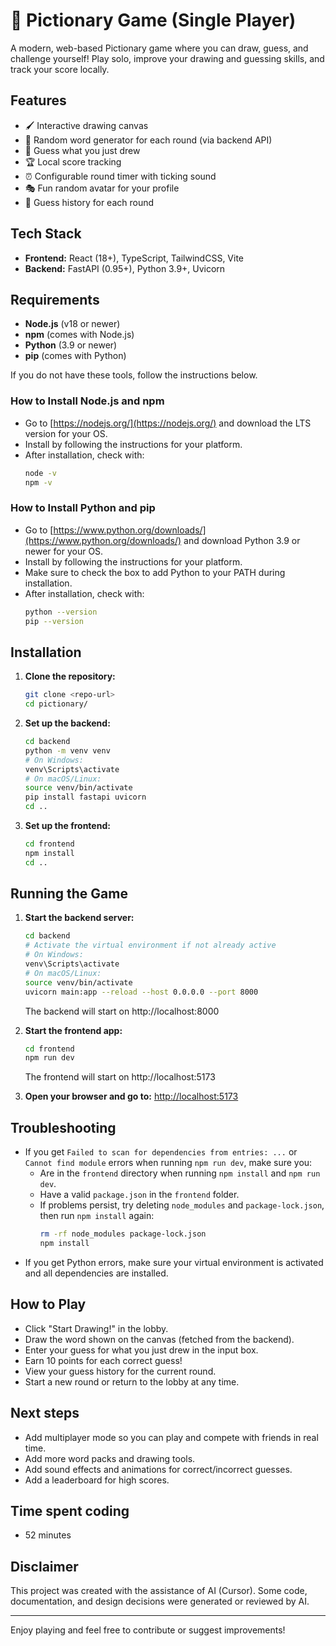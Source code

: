 # 🎨 Pictionary Game (Single Player)

A modern, web-based Pictionary game where you can draw, guess, and challenge yourself! Play solo, improve your drawing and guessing skills, and track your score locally.

## Features

- 🖌️ Interactive drawing canvas
- 🧩 Random word generator for each round (via backend API)
- 📝 Guess what you just drew
- 🏆 Local score tracking
- ⏰ Configurable round timer with ticking sound
- 🎭 Fun random avatar for your profile
- 📜 Guess history for each round

## Tech Stack

- **Frontend:** React (18+), TypeScript, TailwindCSS, Vite
- **Backend:** FastAPI (0.95+), Python 3.9+, Uvicorn

## Requirements

- **Node.js** (v18 or newer)
- **npm** (comes with Node.js)
- **Python** (3.9 or newer)
- **pip** (comes with Python)

If you do not have these tools, follow the instructions below.

### How to Install Node.js and npm
- Go to [https://nodejs.org/](https://nodejs.org/) and download the LTS version for your OS.
- Install by following the instructions for your platform.
- After installation, check with:
  ```sh
  node -v
  npm -v
  ```

### How to Install Python and pip
- Go to [https://www.python.org/downloads/](https://www.python.org/downloads/) and download Python 3.9 or newer for your OS.
- Install by following the instructions for your platform.
- Make sure to check the box to add Python to your PATH during installation.
- After installation, check with:
  ```sh
  python --version
  pip --version
  ```

## Installation

1. **Clone the repository:**
   ```sh
   git clone <repo-url>
   cd pictionary/
   ```

2. **Set up the backend:**
   ```sh
   cd backend
   python -m venv venv
   # On Windows:
   venv\Scripts\activate
   # On macOS/Linux:
   source venv/bin/activate
   pip install fastapi uvicorn
   cd ..
   ```

3. **Set up the frontend:**
   ```sh
   cd frontend
   npm install
   cd ..
   ```

## Running the Game

1. **Start the backend server:**
   ```sh
   cd backend
   # Activate the virtual environment if not already active
   # On Windows:
   venv\Scripts\activate
   # On macOS/Linux:
   source venv/bin/activate
   uvicorn main:app --reload --host 0.0.0.0 --port 8000
   ```
   The backend will start on http://localhost:8000

2. **Start the frontend app:**
   ```sh
   cd frontend
   npm run dev
   ```
   The frontend will start on http://localhost:5173

3. **Open your browser and go to:**
   [http://localhost:5173](http://localhost:5173)

## Troubleshooting

- If you get `Failed to scan for dependencies from entries: ...` or `Cannot find module` errors when running `npm run dev`, make sure you:
  - Are in the `frontend` directory when running `npm install` and `npm run dev`.
  - Have a valid `package.json` in the `frontend` folder.
  - If problems persist, try deleting `node_modules` and `package-lock.json`, then run `npm install` again:
    ```sh
    rm -rf node_modules package-lock.json
    npm install
    ```
- If you get Python errors, make sure your virtual environment is activated and all dependencies are installed.

## How to Play

- Click "Start Drawing!" in the lobby.
- Draw the word shown on the canvas (fetched from the backend).
- Enter your guess for what you just drew in the input box.
- Earn 10 points for each correct guess!
- View your guess history for the current round.
- Start a new round or return to the lobby at any time.

## Next steps

- Add multiplayer mode so you can play and compete with friends in real time.
- Add more word packs and drawing tools.
- Add sound effects and animations for correct/incorrect guesses.
- Add a leaderboard for high scores.

## Time spent coding

- 52 minutes

## Disclaimer

This project was created with the assistance of AI (Cursor). Some code, documentation, and design decisions were generated or reviewed by AI.

---

Enjoy playing and feel free to contribute or suggest improvements!
